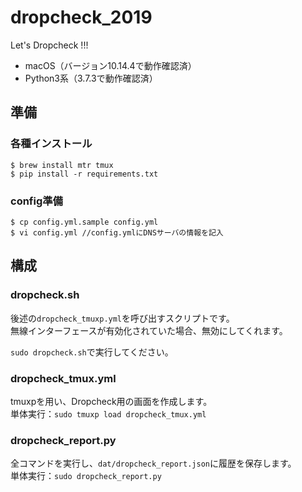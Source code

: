 # dropcheck_2019
Let's Dropcheck !!!  
* macOS（バージョン10.14.4で動作確認済）  
* Python3系（3.7.3で動作確認済）

## 準備
### 各種インストール
```
$ brew install mtr tmux 
$ pip install -r requirements.txt
```
### config準備
```
$ cp config.yml.sample config.yml
$ vi config.yml //config.ymlにDNSサーバの情報を記入
```

## 構成

### dropcheck.sh
後述の`dropcheck_tmuxp.yml`を呼び出すスクリプトです。  
無線インターフェースが有効化されていた場合、無効にしてくれます。

`sudo dropcheck.sh`で実行してください。

### dropcheck_tmux.yml
tmuxpを用い、Dropcheck用の画面を作成します。  
単体実行：`sudo tmuxp load dropcheck_tmux.yml`

### dropcheck_report.py
全コマンドを実行し、`dat/dropcheck_report.json`に履歴を保存します。  
単体実行：`sudo dropcheck_report.py`
